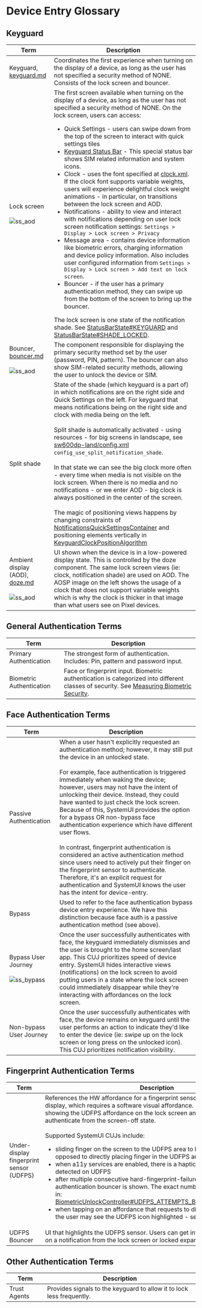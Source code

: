 # Device Entry Glossary

## Keyguard

| Term                                                               | Description                                                                                                                                                                                                                                                                                                                                                                                                                                                                                                                                                                                                                                                                                                                                                                                                                                                                                                                                                                                                                                                                                                                                                                                                                                                                                                                                       |
|--------------------------------------------------------------------|---------------------------------------------------------------------------------------------------------------------------------------------------------------------------------------------------------------------------------------------------------------------------------------------------------------------------------------------------------------------------------------------------------------------------------------------------------------------------------------------------------------------------------------------------------------------------------------------------------------------------------------------------------------------------------------------------------------------------------------------------------------------------------------------------------------------------------------------------------------------------------------------------------------------------------------------------------------------------------------------------------------------------------------------------------------------------------------------------------------------------------------------------------------------------------------------------------------------------------------------------------------------------------------------------------------------------------------------------|
| Keyguard, [keyguard.md][1]                                         | Coordinates the first experience when turning on the display of a device, as long as the user has not specified a security method of NONE. Consists of the lock screen and bouncer.                                                                                                                                                                                                                                                                                                                                                                                                                                                                                                                                                                                                                                                                                                                                                                                                                                                                                                                                                                                                                                                                                                                                                               |
| Lock screen<br><br>![ss_aod](imgs/lockscreen.png)                  | The first screen available when turning on the display of a device, as long as the user has not specified a security method of NONE. On the lock screen, users can access:<ul><li>Quick Settings - users can swipe down from the top of the screen to interact with quick settings tiles</li><li>[Keyguard Status Bar][9] - This special status bar shows SIM related information and system icons.</li><li>Clock - uses the font specified at [clock.xml][8]. If the clock font supports variable weights, users will experience delightful clock weight animations - in particular, on transitions between the lock screen and AOD.</li><li>Notifications - ability to view and interact with notifications depending on user lock screen notification settings: `Settings > Display > Lock screen > Privacy`</li><li>Message area - contains device information like biometric errors, charging information and device policy information. Also includes user configured information from `Settings > Display > Lock screen > Add text on lock screen`. </li><li>Bouncer - if the user has a primary authentication method, they can swipe up from the bottom of the screen to bring up the bouncer.</li></ul>The lock screen is one state of the notification shade. See [StatusBarState#KEYGUARD][10] and [StatusBarState#SHADE_LOCKED][10]. |
| Bouncer, [bouncer.md][2]<br><br>![ss_aod](imgs/bouncer_pin.png)    | The component responsible for displaying the primary security method set by the user (password, PIN, pattern).  The bouncer can also show SIM-related security methods, allowing the user to unlock the device or SIM.                                                                                                                                                                                                                                                                                                                                                                                                                                                                                                                                                                                                                                                                                                                                                                                                                                                                                                                                                                                                                                                                                                                            |
| Split shade                                                        | State of the shade (which keyguard is a part of) in which notifications are on the right side and Quick Settings on the left. For keyguard that means notifications being on the right side and clock with media being on the left.<br><br>Split shade is automatically activated - using resources - for big screens in landscape, see [sw600dp-land/config.xml][3] `config_use_split_notification_shade`.<br><br>In that state we can see the big clock more often - every time when media is not visible on the lock screen. When there is no media and no notifications - or we enter AOD - big clock is always positioned in the center of the screen.<br><br>The magic of positioning views happens by changing constraints of [NotificationsQuickSettingsContainer][4] and positioning elements vertically in [KeyguardClockPositionAlgorithm][5]                                                                                                                                                                                                                                                                                                                                                                                                                                                                                          |
| Ambient display (AOD), [doze.md][6]<br><br>![ss_aod](imgs/aod.png) | UI shown when the device is in a low-powered display state. This is controlled by the doze component. The same lock screen views (ie: clock, notification shade) are used on AOD. The AOSP image on the left shows the usage of a clock that does not support variable weights which is why the clock is thicker in that image than what users see on Pixel devices.                                                                                                                                                                                                                                                                                                                                                                                                                                                                                                                                                                                                                                                                                                                                                                                                                                                                                                                                                                              |

## General Authentication Terms
| Term                     | Description                                                                                                                                   |
|--------------------------|-----------------------------------------------------------------------------------------------------------------------------------------------|
| Primary Authentication   | The strongest form of authentication. Includes: Pin, pattern and password input.                                                              |
| Biometric Authentication | Face or fingerprint input. Biometric authentication is categorized into different classes of security. See [Measuring Biometric Security][7]. |

## Face Authentication Terms
| Term                                                      | Description                                                                                                                                                                                                                                                                                                                                                                                                                                                                                                                                                                                                                                                                                                                                                                                               |
|-----------------------------------------------------------|-----------------------------------------------------------------------------------------------------------------------------------------------------------------------------------------------------------------------------------------------------------------------------------------------------------------------------------------------------------------------------------------------------------------------------------------------------------------------------------------------------------------------------------------------------------------------------------------------------------------------------------------------------------------------------------------------------------------------------------------------------------------------------------------------------------|
| Passive Authentication                                    | When a user hasn't explicitly requested an authentication method; however, it may still put the device in an unlocked state.<br><br>For example, face authentication is triggered immediately when waking the device; however, users may not have the intent of unlocking their device. Instead, they could have wanted to just check the lock screen. Because of this, SystemUI provides the option for a bypass OR non-bypass face authentication experience which have different user flows.<br><br>In contrast, fingerprint authentication is considered an active authentication method since users need to actively put their finger on the fingerprint sensor to authenticate. Therefore, it's an explicit request for authentication and SystemUI knows the user has the intent for device-entry. |
| Bypass                                                    | Used to refer to the face authentication bypass device entry experience. We have this distinction because face auth is a passive authentication method (see above).                                                                                                                                                                                                                                                                                                                                                                                                                                                                                                                                                                                                                                       |
| Bypass User Journey <br><br>![ss_bypass](imgs/bypass.png) | Once the user successfully authenticates with face, the keyguard immediately dismisses and the user is brought to the home screen/last app.  This CUJ prioritizes speed of device entry. SystemUI hides interactive views (notifications) on the lock screen to avoid putting users in a state where the lock screen could immediately disappear while they're interacting with affordances on the lock screen.                                                                                                                                                                                                                                                                                                                                                                                           |
| Non-bypass User Journey                                   | Once the user successfully authenticates with face, the device remains on keyguard until the user performs an action to indicate they'd like to enter the device (ie: swipe up on the lock screen or long press on the unlocked icon). This CUJ prioritizes notification visibility.                                                                                                                                                                                                                                                                                                                                                                                                                                                                                                                      |

## Fingerprint Authentication Terms
| Term                                     | Description                                                                                                                                                                                                                                                                                                                                                                                                                                                                                                                                                                                                                                                                                                                                                                                                                                                                                                                                 |
|------------------------------------------|---------------------------------------------------------------------------------------------------------------------------------------------------------------------------------------------------------------------------------------------------------------------------------------------------------------------------------------------------------------------------------------------------------------------------------------------------------------------------------------------------------------------------------------------------------------------------------------------------------------------------------------------------------------------------------------------------------------------------------------------------------------------------------------------------------------------------------------------------------------------------------------------------------------------------------------------|
| Under-display fingerprint sensor (UDFPS) | References the HW affordance for a fingerprint sensor that is under the display, which requires a software visual affordance. System UI supports showing the UDFPS affordance on the lock screen and on AOD. Users cannot authenticate from the screen-off state.<br><br>Supported SystemUI CUJs include:<ul><li> sliding finger on the screen to the UDFPS area to being authentication (as opposed to directly placing finger in the UDFPS area) </li><li> when a11y services are enabled, there is a haptic played when a touch is detected on UDFPS</li><li>after multiple consecutive hard-fingerprint-failures, the primary authentication bouncer is shown. The exact number of attempts is defined in: [BiometricUnlockController#UDFPS_ATTEMPTS_BEFORE_SHOW_BOUNCER][4]</li><li> when tapping on an affordance that requests to dismiss the lock screen, the user may see the UDFPS icon highlighted - see UDFPS bouncer</li></ul> |
| UDFPS Bouncer                            | UI that highlights the UDFPS sensor. Users can get into this state after tapping on a notification from the lock screen or locked expanded shade.                                                                                                                                                                                                                                                                                                                                                                                                                                                                                                                                                                                                                                                                                                                                                                                           |

## Other Authentication Terms
| Term         | Description                                                           |
|--------------|-----------------------------------------------------------------------|
| Trust Agents | Provides signals to the keyguard to allow it to lock less frequently. |


[1]: /frameworks/base/packages/SystemUI/docs/device-entry/keyguard.md
[2]: /frameworks/base/packages/SystemUI/docs/device-entry/bouncer.md
[3]: /frameworks/base/packages/SystemUI/res/values-sw600dp-land/config.xml
[4]: /frameworks/base/packages/SystemUI/src/com/android/systemui/statusbar/phone/NotificationsQuickSettingsContainer.java
[5]: /frameworks/base/packages/SystemUI/src/com/android/systemui/statusbar/phone/KeyguardClockPositionAlgorithm.java
[6]: /frameworks/base/packages/SystemUI/docs/device-entry/doze.md
[7]: https://source.android.com/security/biometric/measure
[8]: /frameworks/base/packages/SystemUI/res-keyguard/font/clock.xml
[9]: /frameworks/base/packages/SystemUI/src/com/android/systemui/statusbar/phone/KeyguardStatusBarViewController.java
[10]: /frameworks/base/packages/SystemUI/src/com/android/systemui/statusbar/StatusBarState.java
[11]: /frameworks/base/packages/SystemUI/src/com/android/systemui/statusbar/phone/BiometricUnlockController.java
